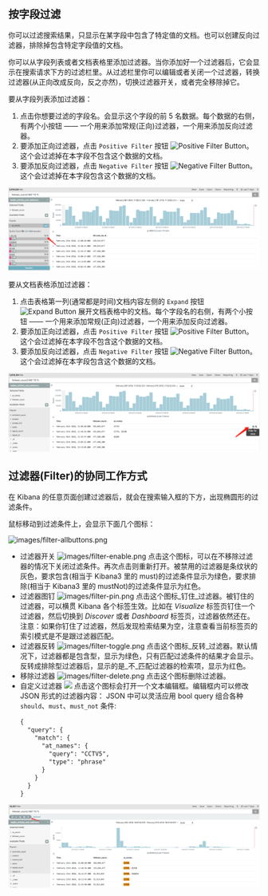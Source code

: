 ## 按字段过滤

你可以过滤搜索结果，只显示在某字段中包含了特定值的文档。也可以创建反向过滤器，排除掉包含特定字段值的文档。

你可以从字段列表或者文档表格里添加过滤器。当你添加好一个过滤器后，它会显示在搜索请求下方的过滤栏里。从过滤栏里你可以编辑或者关闭一个过滤器，转换过滤器\(从正向改成反向，反之亦然\)，切换过滤器开关，或者完全移除掉它。

要从字段列表添加过滤器：

1. 点击你想要过滤的字段名。会显示这个字段的前 5 名数据。每个数据的右侧，有两个小按钮 —— 一个用来添加常规\(正向\)过滤器，一个用来添加反向过滤器。
2. 要添加正向过滤器，点击 `Positive Filter` 按钮 ![Positive Filter Button](http://www.elasticsearch.org/guide/en/kibana/current/images/PositiveFilter.jpg)。这个会过滤掉在本字段不包含这个数据的文档。
3. 要添加反向过滤器，点击 `Negative Filter` 按钮 ![Negative Filter Button](http://www.elasticsearch.org/guide/en/kibana/current/images/NegativeFilter.jpg)。这个会过滤掉在本字段包含这个数据的文档。

![](/assets/import6.png)

要从文档表格添加过滤器：

1. 点击表格第一列\(通常都是时间\)文档内容左侧的 `Expand` 按钮 ![Expand Button](http://www.elasticsearch.org/guide/en/kibana/current/images/ExpandButton.jpg) 展开文档表格中的文档。每个字段名的右侧，有两个小按钮 —— 一个用来添加常规\(正向\)过滤器，一个用来添加反向过滤器。
2. 要添加正向过滤器，点击 `Positive Filter` 按钮 ![Positive Filter Button](http://www.elasticsearch.org/guide/en/kibana/current/images/PositiveFilter.jpg)。这个会过滤掉在本字段不包含这个数据的文档。
3. 要添加反向过滤器，点击 `Negative Filter` 按钮 ![Negative Filter Button](http://www.elasticsearch.org/guide/en/kibana/current/images/NegativeFilter.jpg)。这个会过滤掉在本字段包含这个数据的文档。

![](/assets/import7.png)

## 过滤器\(Filter\)的协同工作方式

在 Kibana 的任意页面创建过滤器后，就会在搜索输入框的下方，出现椭圆形的过滤条件。

鼠标移动到过滤条件上，会显示下面几个图标：

![images/filter-allbuttons.png](https://www.elastic.co/guide/en/kibana/current/images/filter-allbuttons.png)

* 过滤器开关 ![images/filter-enable.png](https://www.elastic.co/guide/en/kibana/current/images/filter-enable.png)
  点击这个图标，可以在不移除过滤器的情况下关闭过滤条件。再次点击则重新打开。被禁用的过滤器是条纹状的灰色，要求包含\(相当于 Kibana3 里的 must\)的过滤条件显示为绿色，要求排除\(相当于 Kibana3 里的 mustNot\)的过滤条件显示为红色。
* 过滤器图钉 ![images/filter-pin.png](https://www.elastic.co/guide/en/kibana/current/images/filter-pin.png)
  点击这个图标_钉住_过滤器。被钉住的过滤器，可以横贯 Kibana 各个标签生效。比如在 _Visualize_ 标签页钉住一个过滤器，然后切换到 _Discover_ 或者 _Dashboard_ 标签页，过滤器依然还在。注意：如果你钉住了过滤器，然后发现检索结果为空，注意查看当前标签页的索引模式是不是跟过滤器匹配。
* 过滤器反转 ![images/filter-toggle.png](https://www.elastic.co/guide/en/kibana/current/images/filter-toggle.png)
  点击这个图标_反转_过滤器。默认情况下，过滤器都是包含型，显示为绿色，只有匹配过滤条件的结果才会显示。反转成排除型过滤器后，显示的是_不_匹配过滤器的检索项，显示为红色。
* 移除过滤器 ![images/filter-delete.png](https://www.elastic.co/guide/en/kibana/current/images/filter-delete.png)
  点击这个图标删除过滤器。
* 自定义过滤器 ![](https://www.elastic.co/guide/en/kibana/current/images/filter-custom.png)
  点击这个图标会打开一个文本编辑框。编辑框内可以修改 JSON 形式的过滤器内容：
  JSON 中可以灵活应用 bool query 组合各种 `should`、`must`、`must_not` 条件:
  ```
  {
    "query": {
      "match": {
        "at_names": {
          "query": "CCTV5",
          "type": "phrase"
        }
      }
    }
  }
  ```

![](/assets/import8.png)

